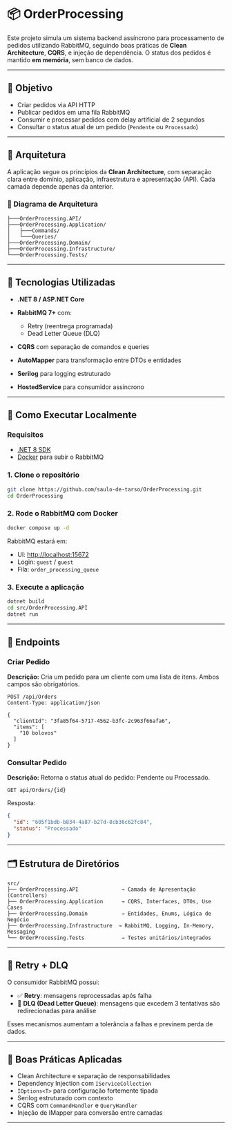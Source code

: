 # 📦 OrderProcessing

Este projeto simula um sistema backend assíncrono para processamento de pedidos utilizando RabbitMQ, seguindo boas práticas de **Clean Architecture**, **CQRS**, e injeção de dependência. O status dos pedidos é mantido **em memória**, sem banco de dados.

---

## 🎯 Objetivo

* Criar pedidos via API HTTP
* Publicar pedidos em uma fila RabbitMQ
* Consumir e processar pedidos com delay artificial de 2 segundos
* Consultar o status atual de um pedido (`Pendente` ou `Processado`)

---

## 🧩 Arquitetura

A aplicação segue os princípios da **Clean Architecture**, com separação clara entre domínio, aplicação, infraestrutura e apresentação (API). Cada camada depende apenas da anterior.

### 📐 Diagrama de Arquitetura

```OrderProcessing/
├───OrderProcessing.API/
├───OrderProcessing.Application/
│   ├───Commands/
│   └───Queries/
├───OrderProcessing.Domain/
├───OrderProcessing.Infrastructure/
└───OrderProcessing.Tests/
```

---

## 🔧 Tecnologias Utilizadas

* **.NET 8 / ASP.NET Core**
* **RabbitMQ 7+** com:

  * Retry (reentrega programada)
  * Dead Letter Queue (DLQ)
* **CQRS** com separação de comandos e queries
* **AutoMapper** para transformação entre DTOs e entidades
* **Serilog** para logging estruturado
* **HostedService** para consumidor assíncrono

---

## 🚀 Como Executar Localmente

### Requisitos

* [.NET 8 SDK](https://dotnet.microsoft.com/download)
* [Docker](https://www.docker.com/) para subir o RabbitMQ

### 1. Clone o repositório

```bash
git clone https://github.com/saulo-de-tarso/OrderProcessing.git
cd OrderProcessing
```

### 2. Rode o RabbitMQ com Docker

```bash
docker compose up -d
```

RabbitMQ estará em:

* UI: [http://localhost:15672](http://localhost:15672)
* Login: `guest` / `guest`
* Fila: `order_processing_queue`

### 3. Execute a aplicação

```bash
dotnet build
cd src/OrderProcessing.API
dotnet run
```

---

## 🧪 Endpoints

### Criar Pedido

**Descrição:**  Cria um pedido para um cliente com uma lista de itens. Ambos campos são obrigatórios.

```http
POST /api/Orders
Content-Type: application/json

{
  "clientId": "3fa85f64-5717-4562-b3fc-2c963f66afa6",
  "items": [
    "10 bolovos"
  ]
}
```

### Consultar Pedido

**Descrição:**  Retorna o status atual do pedido: Pendente ou Processado.

```http
GET api/Orders/{id}
```

Resposta:

```json
{
  "id": "605f1bdb-b834-4a87-b27d-8cb36c62fc84",
  "status": "Processado"
}
```

---

## 🗂 Estrutura de Diretórios

```
src/
├── OrderProcessing.API              → Camada de Apresentação (Controllers)
├── OrderProcessing.Application      → CQRS, Interfaces, DTOs, Use Cases
├── OrderProcessing.Domain           → Entidades, Enums, Lógica de Negócio
├── OrderProcessing.Infrastructure  → RabbitMQ, Logging, In-Memory, Messaging
└── OrderProcessing.Tests            → Testes unitários/integrados
```

---

## 🧠 Retry + DLQ

O consumidor RabbitMQ possui:

* ✅ **Retry**: mensagens reprocessadas após falha
* 🧨 **DLQ (Dead Letter Queue)**: mensagens que excedem 3 tentativas são redirecionadas para análise

Esses mecanismos aumentam a tolerância a falhas e previnem perda de dados.

---

## 📌 Boas Práticas Aplicadas

* Clean Architecture e separação de responsabilidades
* Dependency Injection com `IServiceCollection`
* `IOptions<T>` para configuração fortemente tipada
* Serilog estruturado com contexto
* CQRS com `CommandHandler` e `QueryHandler`
* Injeção de IMapper para conversão entre camadas

---


